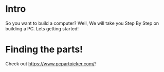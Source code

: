 # Intro
So you want to build a computer?
Well, We will take you Step By Step on building a PC.
Lets getting started!
# Finding the parts!
Check out https://www.pcpartpicker.com/!

 
